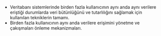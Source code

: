 - Veritabanı sistemlerinde birden fazla kullanıcının aynı anda aynı verilere eriştiği durumlarda veri bütünlüğünü ve tutarlılığını sağlamak için kullanılan tekniklerin tamamı.
- Birden fazla kullanıcının aynı anda verilere erişimini yönetme ve çakışmaları önleme mekanizmaları.